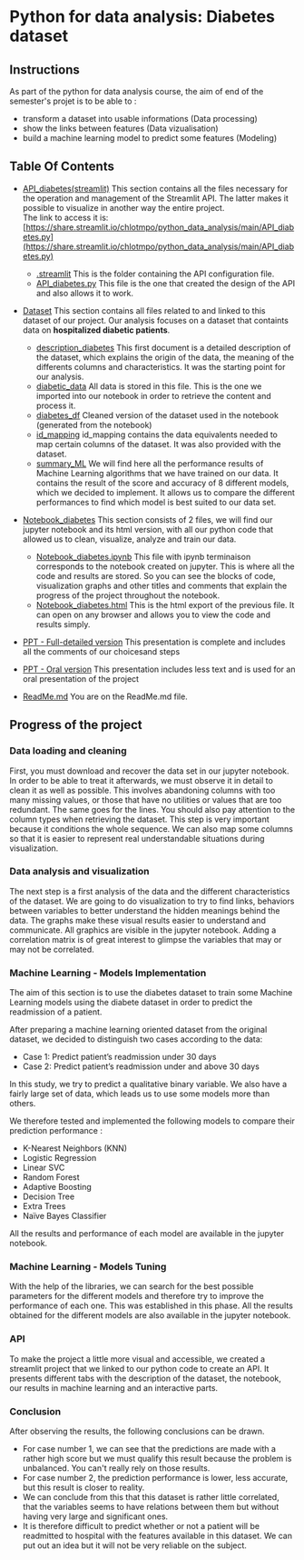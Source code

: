 # Python for data analysis: Diabetes dataset

## Instructions
As part of the python for data analysis course, the aim of end of the semester's projet is to be able to :
- transform a dataset into usable informations (Data processing)
- show the links between features (Data vizualisation)
- build a machine learning model to predict some features (Modeling)

## Table Of Contents
- [API_diabetes(streamlit)](./API_diabetes(streamlit)/)
This section contains all the files necessary for the operation and management of the Streamlit API. The latter makes it possible to visualize in another way the entire project.     
The link to access it is: [https://share.streamlit.io/chlotmpo/python_data_analysis/main/API_diabetes.py](https://share.streamlit.io/chlotmpo/python_data_analysis/main/API_diabetes.py)
  - [.streamlit](./API_diabetes(streamlit)/.streamlit/)
  This is the folder containing the API configuration file.
  - [API_diabetes.py](./API_diabetes(streamlit)/API_diabetes.py/)
  This file is the one that created the design of the API and also allows it to work. 
  
- [Dataset](./Dataset)
This section contains all files related to and linked to this dataset of our project.
Our analysis focuses on a dataset that containts data on **hospitalized diabetic patients**. 
  - [description_diabetes](./Dataset/description_diabetes)
  This first document is a detailed description of the dataset, which explains the origin of the data, the meaning of the     differents columns and characteristics. It was the starting point for our analysis. 
  - [diabetic_data](./Dataset/diabetic_data)
  All data is stored in this file. This is the one we imported into our notebook in order to retrieve the content and process it.
  - [diabetes_df](./Dataset/diabetes_df)
  Cleaned version of the dataset used in the notebook (generated from the notebook)
  - [id_mapping](./Dataset/id_mapping)
  id_mapping contains the data equivalents needed to map certain columns of the dataset. It was also provided with the dataset.
  - [summary_ML](./Dataset/summary_ML)
  We will find here all the performance results of Machine Learning algorithms that we have trained on our data. It contains the result of the score and accuracy of 8 different models, which we decided to implement. It allows us to compare the different performances to find which model is best suited to our data set. 
  
- [Notebook_diabetes](./Notebook_diabetes/)
This section consists of 2 files, we will find our jupyter notebook and its html version, with all our python code that allowed us to clean, visualize, analyze and train our data. 
  - [Notebook_diabetes.ipynb](./Notebook_diabetes/Notebook_diabetes.ipynb)
  This file with ipynb terminaison corresponds to the notebook created on jupyter. This is where all the code and results are stored. So you can see the blocks of code, visualization graphs and other titles and comments that explain the progress of the project throughout the notebook. 
  - [Notebook_diabetes.html](./Notebook_diabetes/Notebook_diabetes.html) 
  This is the html export of the previous file. It can open on any browser and allows you to view the code and results simply. 
  
- [PPT - Full-detailed version](./PPT-Full-detailed-version.pdf)
This presentation is complete and includes all the comments of our choicesand steps 

- [PPT - Oral version](./PPT-Oral-version.pdf)
This presentation includes less text and is used for an oral presentation of the project

- [ReadMe.md](./README.md)
You are on the ReadMe.md file. 

## Progress of the project 

### Data loading and cleaning 
First, you must download and recover the data set in our jupyter notebook. In order to be able to treat it afterwards, we must observe it in detail to clean it as well as possible. This involves abandoning columns with too many missing values, or those that have no utilities or values that are too redundant. The same goes for the lines. You should also pay attention to the column types when retrieving the dataset.
This step is very important because it conditions the whole sequence. We can also map some columns so that it is easier to represent real understandable situations during visualization. 

### Data analysis and visualization
The next step is a first analysis of the data and the different characteristics of the dataset. We are going to do visualization to try to find links, behaviors between variables to better understand the hidden meanings behind the data. The graphs make these visual results easier to understand and communicate. 
All graphics are visible in the jupyter notebook. Adding a correlation matrix is of great interest to glimpse the variables that may or may not be correlated.

### Machine Learning - Models Implementation
The aim of this section is to use the diabetes dataset to train some Machine Learning models using the diabete dataset in order to predict the readmission of a patient. 

After preparing a machine learning oriented dataset from the original dataset, we decided to distinguish two cases according to the data:
- Case 1: Predict patient’s readmission under 30 days
- Case 2: Predict patient’s readmission under and above 30 days

In this study, we try to predict a qualitative binary variable. We also have a fairly large set of data, which leads us to use some models more than others.

We therefore tested and implemented the following models to compare their prediction performance :
- K-Nearest Neighbors (KNN) 
- Logistic Regression 
- Linear SVC 
- Random Forest 
- Adaptive Boosting 
- Decision Tree
- Extra Trees 
- Naïve Bayes Classifier

All the results and performance of each model are available in the jupyter notebook.

### Machine Learning - Models Tuning 
With the help of the libraries, we can search for the best possible parameters for the different models and therefore try to improve the performance of each one. This was established in this phase. All the results obtained for the different models are also available in the jupyter notebook.

### API 
To make the project a little more visual and accessible, we created a streamlit project that we linked to our python code to create an API. It presents different tabs with the description of the dataset, the notebook, our results in machine learning and an interactive parts. 

### Conclusion
After observing the results, the following conclusions can be drawn. 
- For case number 1, we can see that the predictions are made with a rather high score but we must qualify this result because the problem is unbalanced. You can't really rely on those results. 
- For case number 2, the prediction performance is lower, less accurate, but this result is closer to reality. 
- We can conclude from this that this dataset is rather little correlated, that the variables seems to have relations between them but without having very large and significant ones. 
- It is therefore difficult to predict whether or not a patient will be readmitted to hospital with the features available in this dataset. We can put out an idea but it will not be very reliable on the subject. 



